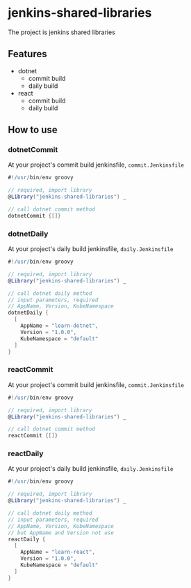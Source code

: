 # jenkins-shared-libraries

The project is jenkins shared libraries

## Features

- dotnet
  - commit build
  - daily build
- react
  - commit build
  - daily build

## How to use

### dotnetCommit

At your project's commit build jenkinsfile, `commit.Jenkinsfile`

```groovy
#!/usr/bin/env groovy

// required, import library
@Library("jenkins-shared-libraries") _

// call dotnet commit method
dotnetCommit {[]}
```

### dotnetDaily

At your project's daily build jenkinsfile, `daily.Jenkinsfile`

```groovy
#!/usr/bin/env groovy

// required, import library
@Library("jenkins-shared-libraries") _

// call dotnet daily method
// input parameters, required
// AppName, Version, KubeNamespace
dotnetDaily {
  [
    AppName = "learn-dotnet",
    Version = "1.0.0",
    KubeNamespace = "default"
  ]
}
```

### reactCommit

At your project's commit build jenkinsfile, `commit.Jenkinsfile`

```groovy
#!/usr/bin/env groovy

// required, import library
@Library("jenkins-shared-libraries") _

// call dotnet commit method
reactCommit {[]}
```

### reactDaily

At your project's daily build jenkinsfile, `daily.Jenkinsfile`

```groovy
#!/usr/bin/env groovy

// required, import library
@Library("jenkins-shared-libraries") _

// call dotnet daily method
// input parameters, required
// AppName, Version, KubeNamespace
// but AppName and Version not use
reactDaily {
  [
    AppName = "learn-react",
    Version = "1.0.0",
    KubeNamespace = "default"
  ]
}
```

